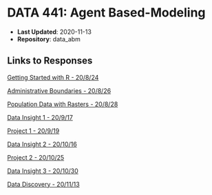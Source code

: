# DATA 441: Agent Based-Modeling

* **Last Updated**: 2020-11-13
* **Repository**: data_abm

## Links to Responses
[Getting Started with R - 20/8/24](https://abgaddi.github.io/data_abm/assignment1)

[Administrative Boundaries - 20/8/26](https://abgaddi.github.io/data_abm/assignment2)

[Population Data with Rasters - 20/8/28](https://abgaddi.github.io/data_abm/assignment3)

[Data Insight 1 - 20/9/17](https://abgaddi.github.io/data_abm/data_insight1)

[Project 1 - 20/9/19](https://abgaddi.github.io/data_abm/project_1)

[Data Insight 2 - 20/10/16](https://abgaddi.github.io/data_abm/data_insight2)

[Project 2 - 20/10/25](https://abgaddi.github.io/data_abm/project_2)

[Data Insight 3 - 20/10/30](https://abgaddi.github.io/data_abm/data_insight3)

[Data Discovery - 20/11/13](https://abgaddi.github.io/data_abm/data_disc.md)
